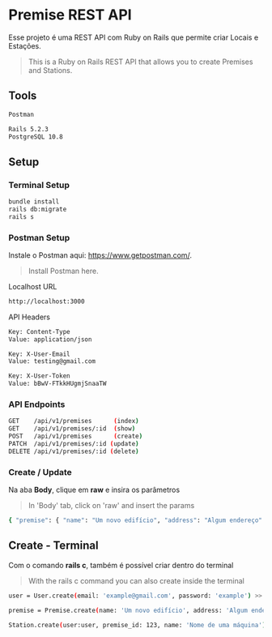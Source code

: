 # Premise REST API

Esse projeto é uma REST API com Ruby on Rails que permite criar Locais e Estações.

> This is a Ruby on Rails REST API that allows you to create Premises and Stations.

## Tools

```sh
Postman

Rails 5.2.3
PostgreSQL 10.8
```

## Setup

### Terminal Setup

```sh
bundle install
rails db:migrate
rails s
```

### Postman Setup

Instale o Postman aqui: https://www.getpostman.com/. 
> Install Postman here.

Localhost URL

```sh
http://localhost:3000
```
API Headers

```sh
Key: Content-Type 
Value: application/json

Key: X-User-Email 
Value: testing@gmail.com

Key: X-User-Token
Value: bBwV-FTkkHUgmjSnaaTW
```
### API Endpoints

```sh
GET    /api/v1/premises      (index)
GET    /api/v1/premises/:id  (show)
POST   /api/v1/premises      (create)
PATCH  /api/v1/premises/:id (update)
DELETE /api/v1/premises/:id (delete)
```

### Create / Update

Na aba <strong>Body</strong>, clique em <strong>raw</strong> e insira os parâmetros
> In 'Body' tab, click on 'raw' and insert the params

```sh
{ "premise": { "name": "Um novo edifício", "address": "Algum endereço" } }
```
## Create - Terminal

Com o comando <strong>rails c</strong>, também é possível criar dentro do terminal
> With the rails c command you can also create inside the terminal

```sh
user = User.create(email: 'example@gmail.com', password: 'example') >> uma authentication_token (X-User-Token do Postman) será gerada automaticamente

premise = Premise.create(name: 'Um novo edifício', address: 'Algum endereço', user: user) >> um array de Stations será gerado automaticamente

Station.create(user:user, premise_id: 123, name: 'Nome de uma máquina') >> um serial será gerado automaticamente
```

